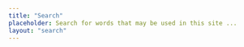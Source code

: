 ```yaml
---
title: "Search"
placeholder: Search for words that may be used in this site ...
layout: "search"
---
```

